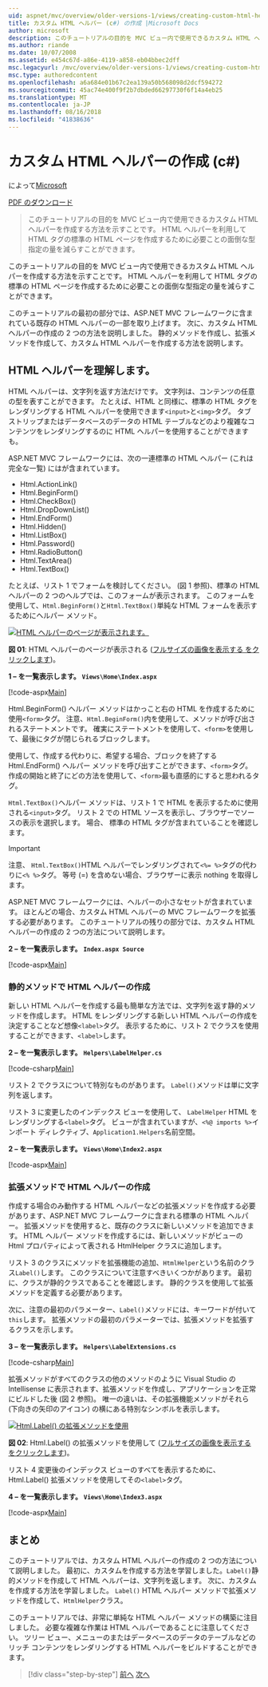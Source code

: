 ```yaml
---
uid: aspnet/mvc/overview/older-versions-1/views/creating-custom-html-helpers-cs
title: カスタム HTML ヘルパー (c#) の作成 |Microsoft Docs
author: microsoft
description: このチュートリアルの目的を MVC ビュー内で使用できるカスタム HTML ヘルパーを作成する方法を示すことです。 HTML ヘルパーを活用しています.
ms.author: riande
ms.date: 10/07/2008
ms.assetid: e454c67d-a86e-4119-a858-eb04bbec2dff
msc.legacyurl: /mvc/overview/older-versions-1/views/creating-custom-html-helpers-cs
msc.type: authoredcontent
ms.openlocfilehash: a6a684e01b67c2ea139a50b568098d2dcf594272
ms.sourcegitcommit: 45ac74e400f9f2b7dbded66297730f6f14a4eb25
ms.translationtype: MT
ms.contentlocale: ja-JP
ms.lasthandoff: 08/16/2018
ms.locfileid: "41838636"
---
```

<a name="creating-custom-html-helpers-c"></a>カスタム HTML ヘルパーの作成 (c#)
====================
によって[Microsoft](https://github.com/microsoft)

[PDF のダウンロード](http://download.microsoft.com/download/1/1/f/11f721aa-d749-4ed7-bb89-a681b68894e6/ASPNET_MVC_Tutorial_9_CS.pdf)

> このチュートリアルの目的を MVC ビュー内で使用できるカスタム HTML ヘルパーを作成する方法を示すことです。 HTML ヘルパーを利用して HTML タグの標準の HTML ページを作成するために必要ことの面倒な型指定の量を減らすことができます。


このチュートリアルの目的を MVC ビュー内で使用できるカスタム HTML ヘルパーを作成する方法を示すことです。 HTML ヘルパーを利用して HTML タグの標準の HTML ページを作成するために必要ことの面倒な型指定の量を減らすことができます。

このチュートリアルの最初の部分では、ASP.NET MVC フレームワークに含まれている既存の HTML ヘルパーの一部を取り上げます。 次に、カスタム HTML ヘルパーの作成の 2 つの方法を説明しました。 静的メソッドを作成し、拡張メソッドを作成して、カスタム HTML ヘルパーを作成する方法を説明します。

## <a name="understanding-html-helpers"></a>HTML ヘルパーを理解します。

HTML ヘルパーは、文字列を返す方法だけです。 文字列は、コンテンツの任意の型を表すことができます。 たとえば、HTML と同様に、標準の HTML タグをレンダリングする HTML ヘルパーを使用できます`<input>`と`<img>`タグ。 タブ ストリップまたはデータベースのデータの HTML テーブルなどのより複雑なコンテンツをレンダリングするのに HTML ヘルパーを使用することができますも。

ASP.NET MVC フレームワークには、次の一連標準の HTML ヘルパー (これは完全な一覧) にはが含まれています。

- Html.ActionLink()
- Html.BeginForm()
- Html.CheckBox()
- Html.DropDownList()
- Html.EndForm()
- Html.Hidden()
- Html.ListBox()
- Html.Password()
- Html.RadioButton()
- Html.TextArea()
- Html.TextBox()

たとえば、リスト 1 でフォームを検討してください。 (図 1 参照)、標準の HTML ヘルパーの 2 つのヘルプでは、このフォームが表示されます。 このフォームを使用して、`Html.BeginForm()`と`Html.TextBox()`単純な HTML フォームを表示するためにヘルパー メソッド。


[![HTML ヘルパーのページが表示されます。](creating-custom-html-helpers-cs/_static/image2.png)](creating-custom-html-helpers-cs/_static/image1.png)

**図 01**: HTML ヘルパーのページが表示される ([フルサイズの画像を表示する をクリックします](creating-custom-html-helpers-cs/_static/image3.png))。


**1 – を一覧表示します。 `Views\Home\Index.aspx`**

[!code-aspx[Main](creating-custom-html-helpers-cs/samples/sample1.aspx)]

Html.BeginForm() ヘルパー メソッドはかっこと右の HTML を作成するために使用`<form>`タグ。 注意、`Html.BeginForm()`内を使用して、メソッドが呼び出されるステートメントです。 確実にステートメントを使用して、`<form>`を使用して、最後にタグが閉じられるブロックします。

使用して、作成する代わりに、希望する場合、ブロックを終了する Html.EndForm() ヘルパー メソッドを呼び出すことができます、`<form>`タグ。 作成の開始と終了にどの方法を使用して、`<form>`最も直感的にすると思われるタグ。

`Html.TextBox()`ヘルパー メソッドは、リスト 1 で HTML を表示するために使用される`<input>`タグ。 リスト 2 での HTML ソースを表示し、ブラウザーでソースの表示を選択します。 場合、 標準の HTML タグが含まれていることを確認します。

> [!IMPORTANT]
> 注意、 `Html.TextBox()`HTML ヘルパーでレンダリングされて`<%= %>`タグの代わりに`<% %>`タグ。 等号 (=) を含めない場合、ブラウザーに表示 nothing を取得します。

ASP.NET MVC フレームワークには、ヘルパーの小さなセットが含まれています。 ほとんどの場合、カスタム HTML ヘルパーの MVC フレームワークを拡張する必要があります。 このチュートリアルの残りの部分では、カスタム HTML ヘルパーの作成の 2 つの方法について説明します。

**2 – を一覧表示します。 `Index.aspx Source`**

[!code-aspx[Main](creating-custom-html-helpers-cs/samples/sample2.aspx)]

### <a name="creating-html-helpers-with-static-methods"></a>静的メソッドで HTML ヘルパーの作成

新しい HTML ヘルパーを作成する最も簡単な方法では、文字列を返す静的メソッドを作成します。 HTML をレンダリングする新しい HTML ヘルパーの作成を決定することなど想像`<label>`タグ。 表示するために、リスト 2 でクラスを使用することができます、`<label>`します。

**2 – を一覧表示します。 `Helpers\LabelHelper.cs`**

[!code-csharp[Main](creating-custom-html-helpers-cs/samples/sample3.cs)]

リスト 2 でクラスについて特別なものがあります。 `Label()`メソッドは単に文字列を返します。

リスト 3 に変更したのインデックス ビューを使用して、 `LabelHelper` HTML をレンダリングする`<label>`タグ。 ビューが含まれていますが、`<%@ imports %>`インポート ディレクティブ、`Application1.Helpers`名前空間。

**2 – を一覧表示します。 `Views\Home\Index2.aspx`**

[!code-aspx[Main](creating-custom-html-helpers-cs/samples/sample4.aspx)]

### <a name="creating-html-helpers-with-extension-methods"></a>拡張メソッドで HTML ヘルパーの作成

作成する場合のみ動作する HTML ヘルパーなどの拡張メソッドを作成する必要があります、ASP.NET MVC フレームワークに含まれる標準の HTML ヘルパー。 拡張メソッドを使用すると、既存のクラスに新しいメソッドを追加できます。 HTML ヘルパー メソッドを作成するには、新しいメソッドがビューの Html プロパティによって表される HtmlHelper クラスに追加します。

リスト 3 のクラスにメソッドを拡張機能の追加、`HtmlHelper`という名前のクラス`Label()`します。 このクラスについて注意すべきいくつかがあります。 最初に、クラスが静的クラスであることを確認します。 静的クラスを使用して拡張メソッドを定義する必要があります。

次に、注意の最初のパラメーター、`Label()`メソッドには、キーワードが付いて`this`します。 拡張メソッドの最初のパラメーターでは、拡張メソッドを拡張するクラスを示します。

**3 – を一覧表示します。 `Helpers\LabelExtensions.cs`**

[!code-csharp[Main](creating-custom-html-helpers-cs/samples/sample5.cs)]

拡張メソッドがすべてのクラスの他のメソッドのように Visual Studio の Intellisense に表示されます、拡張メソッドを作成し、アプリケーションを正常にビルドした後 (図 2 参照)。 唯一の違いは、その拡張機能メソッドがそれら (下向きの矢印のアイコン) の横にある特別なシンボルを表示します。


[![Html.Label() の拡張メソッドを使用](creating-custom-html-helpers-cs/_static/image5.png)](creating-custom-html-helpers-cs/_static/image4.png)

**図 02**: Html.Label() の拡張メソッドを使用して ([フルサイズの画像を表示する をクリックします](creating-custom-html-helpers-cs/_static/image6.png))。


リスト 4 変更後のインデックス ビューのすべてを表示するために、Html.Label() 拡張メソッドを使用してその`<label>`タグ。

**4 – を一覧表示します。 `Views\Home\Index3.aspx`**

[!code-aspx[Main](creating-custom-html-helpers-cs/samples/sample6.aspx)]

## <a name="summary"></a>まとめ

このチュートリアルでは、カスタム HTML ヘルパーの作成の 2 つの方法について説明しました。 最初に、カスタムを作成する方法を学習しました。`Label()`静的メソッドを作成して HTML ヘルパーは、文字列を返します。 次に、カスタムを作成する方法を学習しました。 `Label()` HTML ヘルパー メソッドで拡張メソッドを作成して、`HtmlHelper`クラス。

このチュートリアルでは、非常に単純な HTML ヘルパー メソッドの構築に注目しました。 必要な複雑な作業は HTML ヘルパーであることに注意してください。 ツリー ビュー、メニューのまたはデータベースのデータのテーブルなどのリッチ コンテンツをレンダリングする HTML ヘルパーをビルドすることができます。

> [!div class="step-by-step"]
> [前へ](asp-net-mvc-views-overview-cs.md)
> [次へ](using-the-tagbuilder-class-to-build-html-helpers-cs.md)
